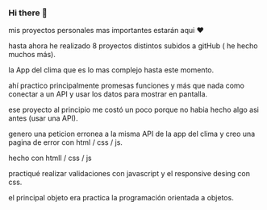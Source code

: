 ### Hi there 👋

<!--
**Mario-escorcia/Mario-escorcia** is a ✨ _special_ ✨ repository because its `README.md` (this file) appears on your GitHub profile.
-->
mis proyectos personales mas importantes estarán aqui ❤️

hasta ahora he realizado 8 proyectos distintos subidos a gitHub ( he hecho muchos más).

<!-- app del clima  -->
 la App del clima que es lo mas complejo hasta este momento.

ahí practico principalmente promesas funciones y más que nada como conectar a un API y usar los datos
para mostrar en pantalla.

ese proyecto al principio me costó un poco porque no habia hecho algo asi antes (usar una API).

<!--pagina error 404  -->

genero una peticion erronea a la misma API de la app del clima y creo una pagina de error con html / css / js.

<!--  formulario  -->

hecho con htmll / css / js

practiqué realizar validaciones con javascript y el responsive desing con css.

<!-- app de productos -->

el principal objeto era practica la programación orientada a objetos.

<!-- pronto estaré practicando mas de POO y temas como asincronismo , promesas APIS etc-->